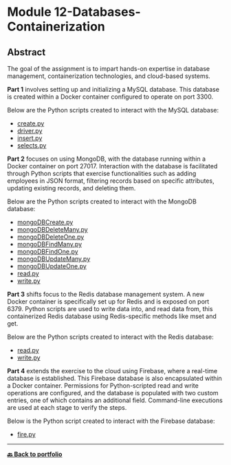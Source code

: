 # Module 12-Databases-Containerization

## Abstract
The goal of the assignment is to impart hands-on expertise in database management, containerization technologies, and cloud-based systems.

**Part 1** involves setting up and initializing a MySQL database. This database is created within a Docker container configured to operate on port 3300.

Below are the Python scripts created to interact with the MySQL database:
- [create.py](https://github.com/Nicolagg/Module12-Databases-Containerization/blob/main/Part%201/create.py)
- [driver.py](https://github.com/Nicolagg/Module12-Databases-Containerization/blob/main/Part%201/driver.py)
- [insert.py](https://github.com/Nicolagg/Module12-Databases-Containerization/blob/main/Part%201/insert.py)
- [selects.py](https://github.com/Nicolagg/Module12-Databases-Containerization/blob/main/Part%201/selects.py)
  
**Part 2** focuses on using MongoDB, with the database running within a Docker container on port 27017. Interaction with the database is facilitated through Python scripts that exercise functionalities such as adding employees in JSON format, filtering records based on specific attributes, updating existing records, and deleting them.

Below are the Python scripts created to interact with the MongoDB database:
- [mongoDBCreate.py](https://github.com/Nicolagg/Module12-Databases-Containerization/blob/main/part%202/mongoDBCreate.py)
- [mongoDBDeleteMany.py](https://github.com/Nicolagg/Module12-Databases-Containerization/blob/main/part%202/mongoDBDeleteMany.py)
- [mongoDBDeleteOne.py](https://github.com/Nicolagg/Module12-Databases-Containerization/blob/main/part%202/mongoDBDeleteOne.py)
- [mongoDBFindMany.py](https://github.com/Nicolagg/Module12-Databases-Containerization/blob/main/part%202/mongoDBFindMany.py)
- [mongoDBFindOne.py](https://github.com/Nicolagg/Module12-Databases-Containerization/blob/main/part%202/mongoDBFindOne.py)
- [mongoDBUpdateMany.py](https://github.com/Nicolagg/Module12-Databases-Containerization/blob/main/part%202/mongoDBUpdateMany.py)
- [mongoDBUpdateOne.py](https://github.com/Nicolagg/Module12-Databases-Containerization/blob/main/part%202/mongoDBUpdateOne.py)
- [read.py](https://github.com/Nicolagg/Module12-Databases-Containerization/blob/main/part%202/read.py)
- [write.py](https://github.com/Nicolagg/Module12-Databases-Containerization/blob/main/part%202/write.py)

**Part 3** shifts focus to the Redis database management system. A new Docker container is specifically set up for Redis and is exposed on port 6379. Python scripts are used to write data into, and read data from, this containerized Redis database using Redis-specific methods like mset and get.

Below are the Python scripts created to interact with the Redis database:
- [read.py](https://github.com/Nicolagg/Module12-Databases-Containerization/blob/main/Part%203/read.py)
- [write.py](https://github.com/Nicolagg/Module12-Databases-Containerization/blob/main/Part%203/write.py)
  
**Part 4** extends the exercise to the cloud using Firebase, where a real-time database is established. This Firebase database is also encapsulated within a Docker container. Permissions for Python-scripted read and write operations are configured, and the database is populated with two custom entries, one of which contains an additional field. Command-line executions are used at each stage to verify the steps.

Below is the Python script created to interact with the Firebase database:
- [fire.py](https://github.com/Nicolagg/Module12-Databases-Containerization/blob/main/Part%204/fire.py)

---
**[🔙 Back to portfolio](https://nicolagg.github.io/)**
